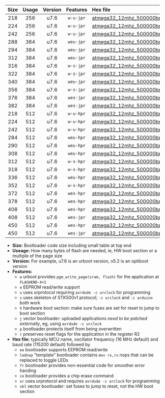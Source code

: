 |Size|Usage|Version|Features|Hex file|
|:-:|:-:|:-:|:-:|:--|
|218|256|u7.6|`w-u-jpr`|[atmega32_12mhz_500000bps_ur_vbl.hex](https://raw.githubusercontent.com/stefanrueger/urboot/main//atmega32_12mhz_500000bps_ur_vbl.hex)|
|224|256|u7.6|`w-u-jpr`|[atmega32_12mhz_500000bps_lednop_ur_vbl.hex](https://raw.githubusercontent.com/stefanrueger/urboot/main//atmega32_12mhz_500000bps_lednop_ur_vbl.hex)|
|242|256|u7.6|`w-u-jpr`|[atmega32_12mhz_500000bps_lednop_fr_ur_vbl.hex](https://raw.githubusercontent.com/stefanrueger/urboot/main//atmega32_12mhz_500000bps_lednop_fr_ur_vbl.hex)|
|288|384|u7.6|`weu-jpr`|[atmega32_12mhz_500000bps_ee_ur_vbl.hex](https://raw.githubusercontent.com/stefanrueger/urboot/main//atmega32_12mhz_500000bps_ee_ur_vbl.hex)|
|294|384|u7.6|`weu-jpr`|[atmega32_12mhz_500000bps_ee_lednop_ur_vbl.hex](https://raw.githubusercontent.com/stefanrueger/urboot/main//atmega32_12mhz_500000bps_ee_lednop_ur_vbl.hex)|
|312|384|u7.6|`weu-jpr`|[atmega32_12mhz_500000bps_ee_lednop_fr_ur_vbl.hex](https://raw.githubusercontent.com/stefanrueger/urboot/main//atmega32_12mhz_500000bps_ee_lednop_fr_ur_vbl.hex)|
|316|384|u7.6|`w-s-jpr`|[atmega32_12mhz_500000bps_vbl.hex](https://raw.githubusercontent.com/stefanrueger/urboot/main//atmega32_12mhz_500000bps_vbl.hex)|
|322|384|u7.6|`w-s-jpr`|[atmega32_12mhz_500000bps_lednop_vbl.hex](https://raw.githubusercontent.com/stefanrueger/urboot/main//atmega32_12mhz_500000bps_lednop_vbl.hex)|
|340|384|u7.6|`weu-jpr`|[atmega32_12mhz_500000bps_ee_lednop_fr_ce_ur_vbl.hex](https://raw.githubusercontent.com/stefanrueger/urboot/main//atmega32_12mhz_500000bps_ee_lednop_fr_ce_ur_vbl.hex)|
|356|384|u7.6|`w-s-jpr`|[atmega32_12mhz_500000bps_lednop_fr_vbl.hex](https://raw.githubusercontent.com/stefanrueger/urboot/main//atmega32_12mhz_500000bps_lednop_fr_vbl.hex)|
|376|384|u7.6|`wes-jpr`|[atmega32_12mhz_500000bps_ee_vbl.hex](https://raw.githubusercontent.com/stefanrueger/urboot/main//atmega32_12mhz_500000bps_ee_vbl.hex)|
|382|384|u7.6|`wes-jpr`|[atmega32_12mhz_500000bps_ee_lednop_vbl.hex](https://raw.githubusercontent.com/stefanrueger/urboot/main//atmega32_12mhz_500000bps_ee_lednop_vbl.hex)|
|218|512|u7.6|`w-u-hpr`|[atmega32_12mhz_500000bps_ur.hex](https://raw.githubusercontent.com/stefanrueger/urboot/main//atmega32_12mhz_500000bps_ur.hex)|
|224|512|u7.6|`w-u-hpr`|[atmega32_12mhz_500000bps_lednop_ur.hex](https://raw.githubusercontent.com/stefanrueger/urboot/main//atmega32_12mhz_500000bps_lednop_ur.hex)|
|242|512|u7.6|`w-u-hpr`|[atmega32_12mhz_500000bps_lednop_fr_ur.hex](https://raw.githubusercontent.com/stefanrueger/urboot/main//atmega32_12mhz_500000bps_lednop_fr_ur.hex)|
|284|512|u7.6|`weu-hpr`|[atmega32_12mhz_500000bps_ee_ur.hex](https://raw.githubusercontent.com/stefanrueger/urboot/main//atmega32_12mhz_500000bps_ee_ur.hex)|
|290|512|u7.6|`weu-hpr`|[atmega32_12mhz_500000bps_ee_lednop_ur.hex](https://raw.githubusercontent.com/stefanrueger/urboot/main//atmega32_12mhz_500000bps_ee_lednop_ur.hex)|
|308|512|u7.6|`weu-hpr`|[atmega32_12mhz_500000bps_ee_lednop_fr_ur.hex](https://raw.githubusercontent.com/stefanrueger/urboot/main//atmega32_12mhz_500000bps_ee_lednop_fr_ur.hex)|
|312|512|u7.6|`w-s-hpr`|[atmega32_12mhz_500000bps.hex](https://raw.githubusercontent.com/stefanrueger/urboot/main//atmega32_12mhz_500000bps.hex)|
|318|512|u7.6|`w-s-hpr`|[atmega32_12mhz_500000bps_lednop.hex](https://raw.githubusercontent.com/stefanrueger/urboot/main//atmega32_12mhz_500000bps_lednop.hex)|
|336|512|u7.6|`weu-hpr`|[atmega32_12mhz_500000bps_ee_lednop_fr_ce_ur.hex](https://raw.githubusercontent.com/stefanrueger/urboot/main//atmega32_12mhz_500000bps_ee_lednop_fr_ce_ur.hex)|
|352|512|u7.6|`w-s-hpr`|[atmega32_12mhz_500000bps_lednop_fr.hex](https://raw.githubusercontent.com/stefanrueger/urboot/main//atmega32_12mhz_500000bps_lednop_fr.hex)|
|372|512|u7.6|`wes-hpr`|[atmega32_12mhz_500000bps_ee.hex](https://raw.githubusercontent.com/stefanrueger/urboot/main//atmega32_12mhz_500000bps_ee.hex)|
|378|512|u7.6|`wes-hpr`|[atmega32_12mhz_500000bps_ee_lednop.hex](https://raw.githubusercontent.com/stefanrueger/urboot/main//atmega32_12mhz_500000bps_ee_lednop.hex)|
|408|512|u7.6|`wes-hpr`|[atmega32_12mhz_500000bps_ee_lednop_fr.hex](https://raw.githubusercontent.com/stefanrueger/urboot/main//atmega32_12mhz_500000bps_ee_lednop_fr.hex)|
|408|512|u7.6|`wes-jpr`|[atmega32_12mhz_500000bps_ee_lednop_fr_vbl.hex](https://raw.githubusercontent.com/stefanrueger/urboot/main//atmega32_12mhz_500000bps_ee_lednop_fr_vbl.hex)|
|450|512|u7.6|`wes-hpr`|[atmega32_12mhz_500000bps_ee_lednop_fr_ce.hex](https://raw.githubusercontent.com/stefanrueger/urboot/main//atmega32_12mhz_500000bps_ee_lednop_fr_ce.hex)|
|450|512|u7.6|`wes-jpr`|[atmega32_12mhz_500000bps_ee_lednop_fr_ce_vbl.hex](https://raw.githubusercontent.com/stefanrueger/urboot/main//atmega32_12mhz_500000bps_ee_lednop_fr_ce_vbl.hex)|

- **Size:** Bootloader code size including small table at top end
- **Useage:** How many bytes of flash are needed, ie, HW boot section or a multiple of the page size
- **Version:** For example, u7.6 is an urboot version, o5.2 is an optiboot version
- **Features:**
  + `w` urboot provides `pgm_write_page(sram, flash)` for the application at `FLASHEND-4+1`
  + `e` EEPROM read/write support
  + `u` uses urprotocol requiring `avrdude -c urclock` for programming
  + `s` uses skeleton of STK500v1 protocol; `-c urclock` and `-c arduino` both work
  + `h` hardware boot section: make sure fuses are set for reset to jump to boot section
  + `j` vector bootloader: uploaded applications *need to be patched externally*, eg, using `avrdude -c urclock`
  + `p` bootloader protects itself from being overwritten
  + `r` preserves reset flags for the application in the register R2
- **Hex file:** typically MCU name, oscillator frequency (16 MHz default) and baud rate (115200 default) followed by
  + `ee` bootloader supports EEPROM read/write
  + `lednop` "template" bootloader contains `mov rx,rx` nops that can be replaced to toggle LEDs
  + `fr` bootloader provides non-essential code for smoother error handing
  + `ce` bootloader provides a chip erase command
  + `ur` uses urprotocol and requires `avrdude -c urclock` for programming
  + `vbl` vector bootloader: set fuses to jump to reset, not the HW boot section
